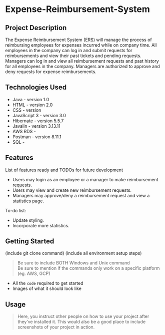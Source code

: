 # Expense-Reimbursement-System

## Project Description

The Expense Reimbursement System (ERS) will manage the process of reimbursing employees for expenses incurred while on company time. All employees in the company can log in and submit requests for reimbursements and view their past tickets and pending requests. Managers can log in and view all reimbursement requests and past history for all employees in the company. Managers are authorized to approve and deny requests for expense reimbursements.

## Technologies Used

* Java - version 1.0
* HTML - version 2.0
* CSS - version 
* JavaScript 3 - version 3.0
* Hibernate - version 5.5.7
* Javalin - version 3.13.11
* AWS RDS -
* Postman - version 8.11.1
* SQL -

## Features

List of features ready and TODOs for future development
* Users may login as an employee or a manager to make reimbursement requests.
* Users may view and create new reimbursement requests.
* Managers may approve/deny a reimbursement request and view a statistics page.

To-do list:
* Update styling.
* Incorporate more statistics.

## Getting Started
   
(include git clone command)
(include all environment setup steps)

> Be sure to include BOTH Windows and Unix command  
> Be sure to mention if the commands only work on a specific platform (eg. AWS, GCP)

- All the `code` required to get started
- Images of what it should look like

## Usage

> Here, you instruct other people on how to use your project after they’ve installed it. This would also be a good place to include screenshots of your project in action.
